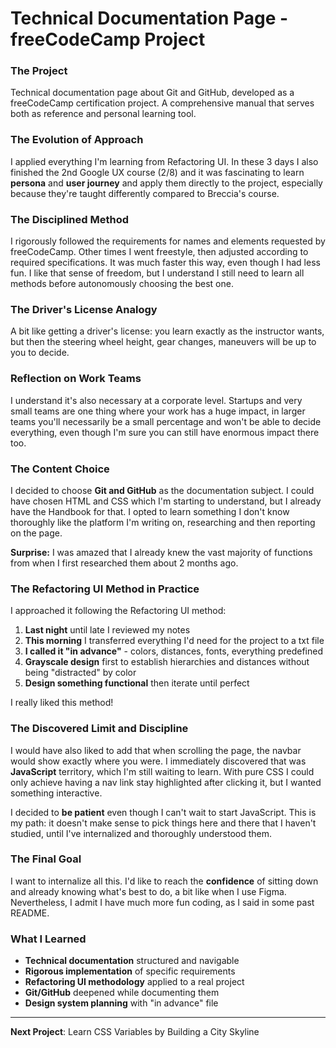 # Technical Documentation Page - freeCodeCamp Project

### The Project
Technical documentation page about Git and GitHub, developed as a freeCodeCamp certification project. A comprehensive manual that serves both as reference and personal learning tool.

### The Evolution of Approach

I applied everything I'm learning from Refactoring UI. In these 3 days I also finished the 2nd Google UX course (2/8) and it was fascinating to learn **persona** and **user journey** and apply them directly to the project, especially because they're taught differently compared to Breccia's course.

### The Disciplined Method

I rigorously followed the requirements for names and elements requested by freeCodeCamp. Other times I went freestyle, then adjusted according to required specifications. It was much faster this way, even though I had less fun. I like that sense of freedom, but I understand I still need to learn all methods before autonomously choosing the best one.

### The Driver's License Analogy

A bit like getting a driver's license: you learn exactly as the instructor wants, but then the steering wheel height, gear changes, maneuvers will be up to you to decide.

### Reflection on Work Teams

I understand it's also necessary at a corporate level. Startups and very small teams are one thing where your work has a huge impact, in larger teams you'll necessarily be a small percentage and won't be able to decide everything, even though I'm sure you can still have enormous impact there too.

### The Content Choice

I decided to choose **Git and GitHub** as the documentation subject. I could have chosen HTML and CSS which I'm starting to understand, but I already have the Handbook for that. I opted to learn something I don't know thoroughly like the platform I'm writing on, researching and then reporting on the page.

**Surprise:** I was amazed that I already knew the vast majority of functions from when I first researched them about 2 months ago.

### The Refactoring UI Method in Practice

I approached it following the Refactoring UI method:

1. **Last night** until late I reviewed my notes
2. **This morning** I transferred everything I'd need for the project to a txt file
3. **I called it "in advance"** - colors, distances, fonts, everything predefined
4. **Grayscale design** first to establish hierarchies and distances without being "distracted" by color
5. **Design something functional** then iterate until perfect

I really liked this method!

### The Discovered Limit and Discipline

I would have also liked to add that when scrolling the page, the navbar would show exactly where you were. I immediately discovered that was **JavaScript** territory, which I'm still waiting to learn. With pure CSS I could only achieve having a nav link stay highlighted after clicking it, but I wanted something interactive.

I decided to **be patient** even though I can't wait to start JavaScript. This is my path: it doesn't make sense to pick things here and there that I haven't studied, until I've internalized and thoroughly understood them.

### The Final Goal

I want to internalize all this. I'd like to reach the **confidence** of sitting down and already knowing what's best to do, a bit like when I use Figma. Nevertheless, I admit I have much more fun coding, as I said in some past README.

### What I Learned

- **Technical documentation** structured and navigable
- **Rigorous implementation** of specific requirements
- **Refactoring UI methodology** applied to a real project
- **Git/GitHub** deepened while documenting them
- **Design system planning** with "in advance" file

---

**Next Project**: Learn CSS Variables by Building a City Skyline
